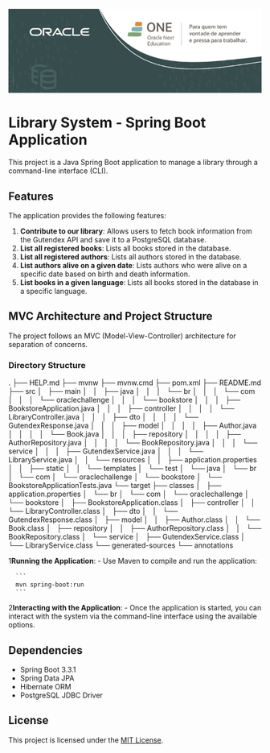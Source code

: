 
<p>
  <img src="https://raw.githubusercontent.com/ArlessonMoura/currency-converter/main/src/assets/Template%2BONE%2BAluno%2BBack%2BEND_PT%2Bv3.png" alt="ONE BANNER">
</p>

# Library System - Spring Boot Application

This project is a Java Spring Boot application to manage a library through a command-line interface (CLI).

## Features

The application provides the following features:

1. **Contribute to our library**: Allows users to fetch book information from the Gutendex API and save it to a PostgreSQL database.
2. **List all registered books**: Lists all books stored in the database.
3. **List all registered authors**: Lists all authors stored in the database.
4. **List authors alive on a given date**: Lists authors who were alive on a specific date based on birth and death information.
5. **List books in a given language**: Lists all books stored in the database in a specific language.

## MVC Architecture and Project Structure

The project follows an MVC (Model-View-Controller) architecture for separation of concerns.

### Directory Structure

.
├── HELP.md
├── mvnw
├── mvnw.cmd
├── pom.xml
├── README.md
├── src
│   ├── main
│   │   ├── java
│   │   │   └── br
│   │   │       └── com
│   │   │           └── oraclechallenge
│   │   │               └── bookstore
│   │   │                   ├── BookstoreApplication.java
│   │   │                   ├── controller
│   │   │                   │   └── LibraryController.java
│   │   │                   ├── dto
│   │   │                   │   └── GutendexResponse.java
│   │   │                   ├── model
│   │   │                   │   ├── Author.java
│   │   │                   │   └── Book.java
│   │   │                   ├── repository
│   │   │                   │   ├── AuthorRepository.java
│   │   │                   │   └── BookRepository.java
│   │   │                   └── service
│   │   │                       ├── GutendexService.java
│   │   │                       └── LibraryService.java
│   │   └── resources
│   │       ├── application.properties
│   │       ├── static
│   │       └── templates
│   └── test
│       └── java
│           └── br
│               └── com
│                   └── oraclechallenge
│                       └── bookstore
│                           └── BookstoreApplicationTests.java
└── target
├── classes
│   ├── application.properties
│   └── br
│       └── com
│           └── oraclechallenge
│               └── bookstore
│                   ├── BookstoreApplication.class
│                   ├── controller
│                   │   └── LibraryController.class
│                   ├── dto
│                   │   └── GutendexResponse.class
│                   ├── model
│                   │   ├── Author.class
│                   │   └── Book.class
│                   ├── repository
│                   │   ├── AuthorRepository.class
│                   │   └── BookRepository.class
│                   └── service
│                       ├── GutendexService.class
│                       └── LibraryService.class
└── generated-sources
└── annotations


1**Running the Application**:
    - Use Maven to compile and run the application:

      ```
      mvn spring-boot:run
      ```

2**Interacting with the Application**:
    - Once the application is started, you can interact with the system via the command-line interface using the available options.

## Dependencies

- Spring Boot 3.3.1
- Spring Data JPA
- Hibernate ORM
- PostgreSQL JDBC Driver

## License

This project is licensed under the [MIT License](https://opensource.org/licenses/MIT).



